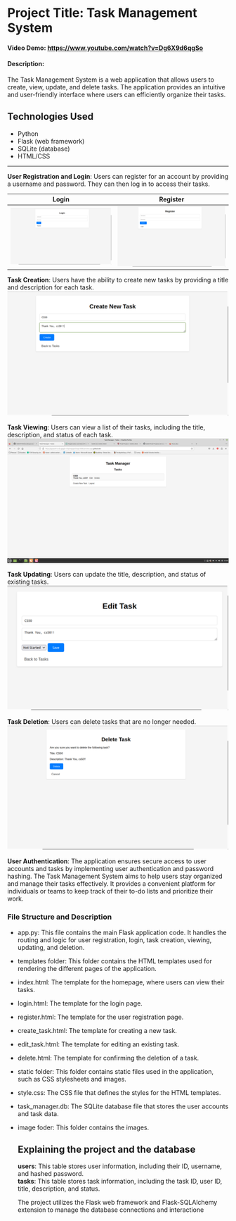 # Project Title: Task Management System
#### Video Demo: <https://www.youtube.com/watch?v=Dg6X9d6qgSo>
#### Description:
The Task Management System is a web application that allows users to create, view, update, and delete tasks. The application provides an intuitive and user-friendly interface where users can efficiently organize their tasks.

## Technologies Used

- Python
- Flask (web framework)
- SQLite (database)
- HTML/CSS
---------------------------------------------------------------------------------------------------------------------------------------------------------------------------------------------------------------
**User Registration and Login**: Users can register for an account by providing a username and password. They can then log in to access their tasks.

| Login | Register |
| :---: | :---: |
| <img src="image/login.png">  | <img src="image/register.png"> |


**Task Creation**: Users have the ability to create new tasks by providing a title and description for each task.
<img src="image/create.png">


**Task Viewing**: Users can view a list of their tasks, including the title, description, and status of each task.
<img src="image/Tasks.png">


**Task Updating**: Users can update the title, description, and status of existing tasks.
<img src="image/edit.png">


**Task Deletion**: Users can delete tasks that are no longer needed.
<img src="image/delete.png">


**User Authentication**: The application ensures secure access to user accounts and tasks by implementing user authentication and password hashing.
The Task Management System aims to help users stay organized and manage their tasks effectively. It provides a convenient platform for individuals or teams to keep track of their to-do lists and prioritize their work.


### File Structure and Description
- app.py: This file contains the main Flask application code. It handles the routing and logic for user registration, login, task creation, viewing, updating, and deletion.
- templates folder: This folder contains the HTML templates used for rendering the different pages of the application.
 - index.html: The template for the homepage, where users can view their tasks.
 - login.html: The template for the login page.
 - register.html: The template for the user registration page.
 - create_task.html: The template for creating a new task.
 - edit_task.html: The template for editing an existing task.
 - delete.html: The template for confirming the deletion of a task.
- static folder: This folder contains static files used in the application, such as CSS stylesheets and images.
 - style.css: The CSS file that defines the styles for the HTML templates.
- task_manager.db: The SQLite database file that stores the user accounts and task data.
- image foder: This folder contains the images.

  ## Explaining the project and the database
    **users**: This table stores user information, including their ID, username, and hashed password.  
    **tasks**: This table stores task information, including the task ID, user ID, title, description, and status.  

    The project utilizes the Flask web framework and Flask-SQLAlchemy extension to manage the database connections and interactione
